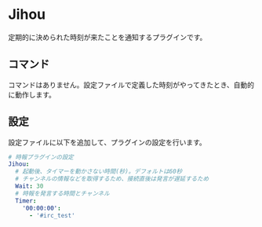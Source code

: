 Jihou
=====

定期的に決められた時刻が来たことを通知するプラグインです。

コマンド
--------

コマンドはありません。設定ファイルで定義した時刻がやってきたとき、自動的に動作します。

設定
----

設定ファイルに以下を追加して、プラグインの設定を行います。

```yaml
# 時報プラグインの設定
Jihou:
  # 起動後、タイマーを動かさない時間(秒)。デフォルトは60秒
  # チャンネルの情報などを取得するため、接続直後は発言が遅延するため
  Wait: 30
  # 時報を発言する時間とチャンネル
  Timer: 
    '00:00:00':
      - '#irc_test'
```

